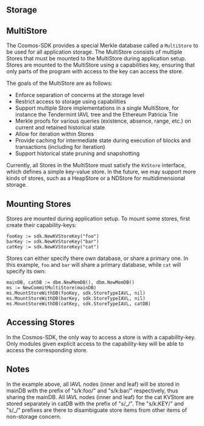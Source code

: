 ## Storage

## MultiStore

The Cosmos-SDK provides a special Merkle database called a `MultiStore` to be used for all application
storage. The MultiStore consists of multiple Stores that must be mounted to the
MultiStore during application setup. Stores are mounted to the MultiStore using a capabilities key, 
ensuring that only parts of the program with access to the key can access the store.

The goals of the MultiStore are as follows:

- Enforce separation of concerns at the storage level
- Restrict access to storage using capabilities
- Support multiple Store implementations in a single MultiStore, for instance the Tendermint IAVL tree and
  the Ethereum Patricia Trie
- Merkle proofs for various queries (existence, absence, range, etc.) on current and retained historical state
- Allow for iteration within Stores
- Provide caching for intermediate state during execution of blocks and transactions (including for iteration)
- Support historical state pruning and snapshotting

Currently, all Stores in the MultiStore must satisfy the `KVStore` interface,
which defines a simple key-value store. In the future, 
we may support more kinds of stores, such as a HeapStore
or a NDStore for multidimensional storage.

## Mounting Stores

Stores are mounted during application setup. To mount some stores, first create
their capability-keys:

```
fooKey := sdk.NewKVStoreKey("foo")
barKey := sdk.NewKVStoreKey("bar")
catKey := sdk.NewKVStoreKey("cat")
```

Stores can either specify there own database, or share a primary one.
In this example, `foo` and `bar` will share a primary database, while `cat` will
specify its own:

```
mainDB, catDB := dbm.NewMemDB(), dbm.NewMemDB()
ms := NewCommitMultiStore(mainDB)
ms.MountStoreWithDB(fooKey, sdk.StoreTypeIAVL, nil)
ms.MountStoreWithDB(barKey, sdk.StoreTypeIAVL, nil)
ms.MountStoreWithDB(catKey, sdk.StoreTypeIAVL, catDB)
```

## Accessing Stores

In the Cosmos-SDK, the only way to access a store is with a capability-key.
Only modules given explicit access to the capability-key will 
be able to access the corresponding store.

## Notes 

In the example above, all IAVL nodes (inner and leaf) will be stored
in mainDB with the prefix of "s/k:foo/" and "s/k:bar/" respectively,
thus sharing the mainDB.  All IAVL nodes (inner and leaf) for the
cat KVStore are stored separately in catDB with the prefix of
"s/\_/".  The "s/k:KEY/" and "s/\_/" prefixes are there to
disambiguate store items from other items of non-storage concern.
